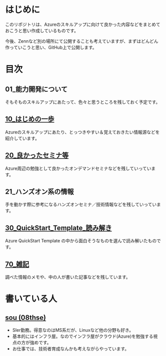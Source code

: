 # はじめに

このリポジトリは、Azureのスキルアップに向けて良かった内容などをまとめておこうと思い作成しているものです。

今後、Zennなど別の場所にて公開することも考えていますが、まずはどんどん作っていこうと思い、GitHub上で公開します。

# 目次

## 01_能力開発について

そもそものスキルアップにあたって、色々と思うところを残しておく予定です。

## [10_はじめの一歩](./10_はじめの一歩/README.md)

Azureのスキルアップにあたり、とっつきやすい＆覚えておきたい情報源などを紹介しています。

## [20_良かったセミナ等](20_Seminar/README.md)

Azure周辺の勉強として良かったオンデマンドセミナなどを残していっています。

## 21_ハンズオン系の情報

手を動かす際に参考になるハンズオンセミナ／技術情報などを残していっています。

## [30_QuickStart_Template_読み解き](30_QuickStart_Templates_Reading/README.md)

Azure QuickStart Template の中から面白そうなものを選んで読み解いたものです。

## [70_雑記](./70_Others/README.md)

調べた情報のメモや、中の人が書いた記事などを残しています。

# 書いている人

## [sou (08thse)](https://twitter.com/08thse)

* SIer勤務。得意なのはMS系だが、Linuxなど他の分野も好き。
* 基本的にはインフラ屋。なのでインフラ屋がクラウド(Azure)を勉強する視点の方が強めです。
* お仕事では、技術者育成なんかも考えながらやっています。

